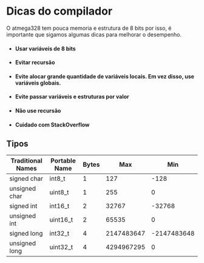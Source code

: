 # Dicas do compilador

O atmega328 tem pouca memoria e estrutura de 8 bits por isso, é importante que sigamos algumas dicas para melhorar o desempenho.

- #### Usar variáveis de 8 bits
- #### Evitar recursão
- #### Evite alocar grande quantidade de variáveis locais. Em vez disso, use variáveis globais.
- #### Evite passar variáveis e estruturas por valor
- #### Não use recursão
- #### Cuidado com StackOverflow

## Tipos

| Traditional Names | Portable Name | Bytes | Max | Min                |
| ----------------- | ------------- | ----- | ------------------------ | --- |
| signed char       | int8_t        | 1     | 127 | -128               |
| unsigned char     | uint8_t       | 1     | 255 | 0                  |
| signed int        | int16_t       | 2     | 32767 | -32768           |
| unsigned int      | uint16_t      | 2     | 65535 | 0                |
| signed long       | int32_t       | 4     | 2147483647 | -2147483648 |
| unsigned long     | uint32_t      | 4     | 4294967295 | 0           |
